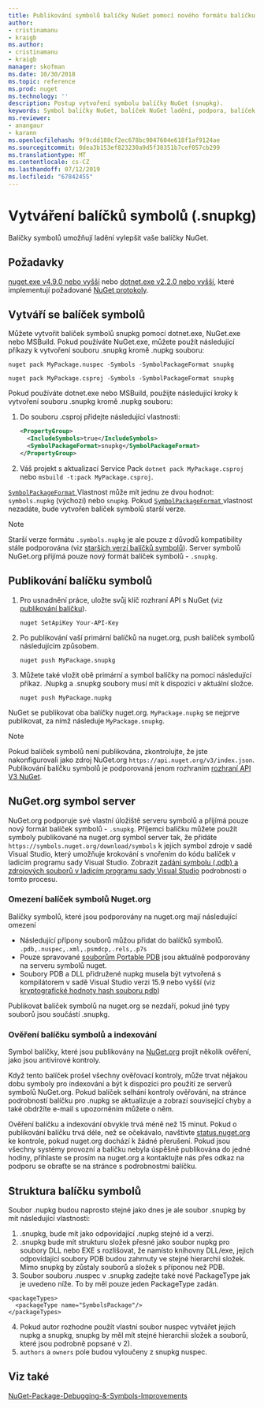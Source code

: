```yaml
---
title: Publikování symbolů balíčky NuGet pomocí nového formátu balíčku symbol ".snupkg. | Dokumentace Microsoftu
author:
- cristinamanu
- kraigb
ms.author:
- cristinamanu
- kraigb
manager: skofman
ms.date: 10/30/2018
ms.topic: reference
ms.prod: nuget
ms.technology: ''
description: Postup vytvoření symbolu balíčky NuGet (snupkg).
keywords: Symbol balíčky NuGet, balíček NuGet ladění, podpora, balíček symboly ladění, symbol vytváření balíčku NuGet
ms.reviewer:
- anangaur
- karann
ms.openlocfilehash: 9f9cdd188cf2ec678bc9047604e618f1af9124ae
ms.sourcegitcommit: 0dea3b153ef823230a9d5f38351b7cef057cb299
ms.translationtype: MT
ms.contentlocale: cs-CZ
ms.lasthandoff: 07/12/2019
ms.locfileid: "67842455"
---
```

# <a name="creating-symbol-packages-snupkg"></a>Vytváření balíčků symbolů (.snupkg)

Balíčky symbolů umožňují ladění vylepšit vaše balíčky NuGet.

## <a name="prerequisites"></a>Požadavky

[nuget.exe v4.9.0 nebo vyšší](https://www.nuget.org/downloads) nebo [dotnet.exe v2.2.0 nebo vyšší](https://www.microsoft.com/net/download/dotnet-core/2.2), které implementují požadované [NuGet protokoly](../api/nuget-protocols.md).

## <a name="creating-a-symbol-package"></a>Vytváří se balíček symbolů

Můžete vytvořit balíček symbolů snupkg pomocí dotnet.exe, NuGet.exe nebo MSBuild. Pokud používáte NuGet.exe, můžete použít následující příkazy k vytvoření souboru .snupkg kromě .nupkg souboru:

```
nuget pack MyPackage.nuspec -Symbols -SymbolPackageFormat snupkg

nuget pack MyPackage.csproj -Symbols -SymbolPackageFormat snupkg
```

Pokud používáte dotnet.exe nebo MSBuild, použijte následující kroky k vytvoření souboru .snupkg kromě .nupkg souboru:

1. Do souboru .csproj přidejte následující vlastnosti:

    ```xml
    <PropertyGroup>
      <IncludeSymbols>true</IncludeSymbols>
      <SymbolPackageFormat>snupkg</SymbolPackageFormat>
    </PropertyGroup>
    ```

1. Váš projekt s aktualizací Service Pack `dotnet pack MyPackage.csproj` nebo `msbuild -t:pack MyPackage.csproj`.

[ `SymbolPackageFormat` ](/dotnet/core/tools/csproj#symbolpackageformat) Vlastnost může mít jednu ze dvou hodnot: `symbols.nupkg` (výchozí) nebo `snupkg`. Pokud [ `SymbolPackageFormat` ](/dotnet/core/tools/csproj#symbolpackageformat) vlastnost nezadáte, bude vytvořen balíček symbolů starší verze.

> [!Note]
> Starší verze formátu `.symbols.nupkg` je ale pouze z důvodů kompatibility stále podporována (viz [starších verzí balíčků symbolů](Symbol-Packages.md)). Server symbolů NuGet.org přijímá pouze nový formát balíček symbolů - `.snupkg`.

## <a name="publishing-a-symbol-package"></a>Publikování balíčku symbolů

1. Pro usnadnění práce, uložte svůj klíč rozhraní API s NuGet (viz [publikování balíčku](../nuget-org/publish-a-package.md)).

    ```cli
    nuget SetApiKey Your-API-Key
    ```

1. Po publikování vaší primární balíčků na nuget.org, push balíček symbolů následujícím způsobem.

    ```cli
    nuget push MyPackage.snupkg
    ```

1. Můžete také vložit obě primární a symbol balíčky na pomocí následující příkaz. .Nupkg a .snupkg soubory musí mít k dispozici v aktuální složce.

    ```cli
    nuget push MyPackage.nupkg
    ```

NuGet se publikovat oba balíčky nuget.org. `MyPackage.nupkg` se nejprve publikovat, za nímž následuje `MyPackage.snupkg`.

> [!Note]
> Pokud balíček symbolů není publikována, zkontrolujte, že jste nakonfigurovali jako zdroj NuGet.org `https://api.nuget.org/v3/index.json`. Publikování balíčku symbolů je podporovaná jenom rozhraním [rozhraní API V3 NuGet](../api/overview.md#versioning).

## <a name="nugetorg-symbol-server"></a>NuGet.org symbol server

NuGet.org podporuje své vlastní úložiště serveru symbolů a přijímá pouze nový formát balíček symbolů - `.snupkg`. Příjemci balíčku můžete použít symboly publikované na nuget.org symbol server tak, že přidáte `https://symbols.nuget.org/download/symbols` k jejich symbol zdroje v sadě Visual Studio, který umožňuje krokování s vnořením do kódu balíček v ladicím programu sady Visual Studio. Zobrazit [zadání symbolu (.pdb) a zdrojových souborů v ladicím programu sady Visual Studio](https://docs.microsoft.com/en-us/visualstudio/debugger/specify-symbol-dot-pdb-and-source-files-in-the-visual-studio-debugger?view=vs-2017) podrobnosti o tomto procesu.

### <a name="nugetorg-symbol-package-constraints"></a>Omezení balíček symbolů Nuget.org

Balíčky symbolů, které jsou podporovány na nuget.org mají následující omezení

- Následující přípony souborů můžou přidat do balíčků symbolů. ```.pdb,.nuspec,.xml,.psmdcp,.rels,.p7s```
- Pouze spravované [souborům Portable PDB](https://github.com/dotnet/corefx/blob/master/src/System.Reflection.Metadata/specs/PortablePdb-Metadata.md) jsou aktuálně podporovány na serveru symbolů nuget.
- Soubory PDB a DLL přidružené nupkg musela být vytvořená s kompilátorem v sadě Visual Studio verzi 15.9 nebo vyšší (viz [kryptografické hodnoty hash souboru pdb](https://github.com/dotnet/roslyn/issues/24429))

Publikovat balíček symbolů na nuget.org se nezdaří, pokud jiné typy souborů jsou součástí .snupkg.

### <a name="symbol-package-validation-and-indexing"></a>Ověření balíčku symbolů a indexování

Symbol balíčky, které jsou publikovány na [NuGet.org](https://www.nuget.org/) projít několik ověření, jako jsou antivirové kontroly.

Když tento balíček prošel všechny ověřovací kontroly, může trvat nějakou dobu symboly pro indexování a být k dispozici pro použití ze serverů symbolů NuGet.org. Pokud balíček selhání kontroly ověřování, na stránce podrobností balíčku pro .nupkg se aktualizuje a zobrazí související chyby a také obdržíte e-mail s upozorněním můžete o něm.

Ověření balíčku a indexování obvykle trvá méně než 15 minut. Pokud o publikování balíčku trvá déle, než se očekávalo, navštivte [status.nuget.org](https://status.nuget.org/) ke kontrole, pokud nuget.org dochází k žádné přerušení. Pokud jsou všechny systémy provozní a balíčku nebyla úspěšně publikována do jedné hodiny, přihlaste se prosím na nuget.org a kontaktujte nás přes odkaz na podporu se obraťte se na stránce s podrobnostmi balíčku.

## <a name="symbol-package-structure"></a>Struktura balíčku symbolů

Soubor .nupkg budou naprosto stejné jako dnes je ale soubor .snupkg by mít následující vlastnosti:

1) .snupkg, bude mít jako odpovídající .nupkg stejné id a verzi.
2) .snupkg bude mít strukturu složek přesné jako soubor nupkg pro soubory DLL nebo EXE s rozlišovat, že namísto knihovny DLL/exe, jejich odpovídající soubory PDB budou zahrnuty ve stejné hierarchii složek. Mimo snupkg by zůstaly souborů a složek s příponou než PDB.
3) Soubor souboru .nuspec v .snupkg zadejte také nové PackageType jak je uvedeno níže. To by měl pouze jeden PackageType zadán. 
``` 
<packageTypes>
  <packageType name="SymbolsPackage"/>
</packageTypes>
```
4) Pokud autor rozhodne použít vlastní soubor nuspec vytvářet jejich nupkg a snupkg, snupkg by měl mít stejné hierarchii složek a souborů, které jsou podrobně popsané v 2).
5) ```authors``` a ```owners``` pole budou vyloučeny z snupkg nuspec.

## <a name="see-also"></a>Viz také

[NuGet-Package-Debugging-&-Symbols-Improvements](https://github.com/NuGet/Home/wiki/NuGet-Package-Debugging-&-Symbols-Improvements)
